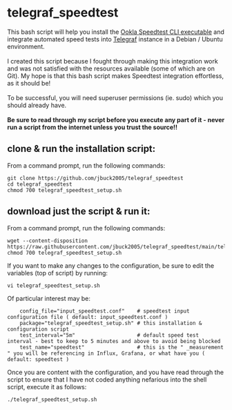# telegraf_speedtest

This bash script will help you install the <a href="https://www.speedtest.net/apps/cli">Ookla Speedtest CLI executable</a> and integrate automated speed tests into <a href="https://www.influxdata.com/time-series-platform/telegraf/">Telegraf</a> instance in a Debian / Ubuntu environment.<br><br>
I created this script because I fought through making this integration work and was not satisfied with the resources available (some of which are on Git). My hope is that this bash script makes Speedtest integration effortless, as it should be!<br><br>
To be successful, you will need superuser permissions (ie. sudo) which you should already have.<br><br>
<b>Be sure to read through my script before you execute any part of it - never run a script from the internet unless you trust the source!!</b><br>

## clone & run the installation script:

From a command prompt, run the following commands:

    git clone https://github.com/jbuck2005/telegraf_speedtest
    cd telegraf_speedtest
    chmod 700 telegraf_speedtest_setup.sh

## download just the script & run it:

From a command prompt, run the following commands:

    wget --content-disposition https://raw.githubusercontent.com/jbuck2005/telegraf_speedtest/main/telegraf_speedtest_setup.sh
    chmod 700 telegraf_speedtest_setup.sh
    
If you want to make any changes to the configuration, be sure to edit the variables (top of script) by running:

    vi telegraf_speedtest_setup.sh

Of particular interest may be:
````
    config_file="input_speedtest.conf"    # speedtest input configuration file ( default: input_speedtest.conf )
    package="telegraf_speedtest_setup.sh" # this installation & configuration script
    test_interval="5m"                    # default speed test interval - best to keep to 5 minutes and above to avoid being blocked
    test_name="speedtest"                 # this is the " _measurement " you will be referencing in Influx, Grafana, or what have you ( default: speedtest )
````

Once you are content with the configuration, and you have read through the script to ensure that I have not coded anything nefarious into the shell script, execute it  as follows:

    ./telegraf_speedtest_setup.sh
    
